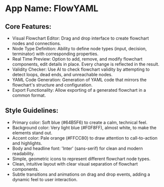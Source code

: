 # **App Name**: FlowYAML

## Core Features:

- Visual Flowchart Editor: Drag and drop interface to create flowchart nodes and connections.
- Node Type Definition: Ability to define node types (input, decision, terminator) with corresponding properties.
- Real Time Preview: Option to add, remove, and modify flowchart components, edit details in place. Every change is reflected in the result.
- Validity Checker: Use AI to check flowchart validity by attempting to detect loops, dead ends, and unreachable nodes.
- YAML Code Generation: Generation of YAML code that mirrors the flowchart's structure and configuration.
- Export Functionality: Allow exporting of a generated flowchart in a common format.

## Style Guidelines:

- Primary color: Soft blue (#64B5F6) to create a calm, technical feel.
- Background color: Very light blue (#F0F8FF), almost white, to make the elements stand out.
- Accent color: Pale orange (#FFCC80) to draw attention to call-to-action and highlights.
- Body and headline font: 'Inter' (sans-serif) for clean and modern readability.
- Simple, geometric icons to represent different flowchart node types.
- Clean, intuitive layout with clear visual separation of flowchart components.
- Subtle transitions and animations on drag and drop events, adding a dynamic feel to user interaction.